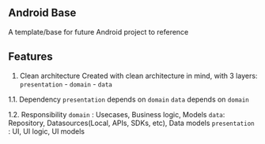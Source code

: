 ## Android Base

A template/base for future Android project to reference

## Features

1. Clean architecture
Created with clean architecture in mind, with 3 layers: `presentation` - `domain` - `data`

1.1. Dependency
`presentation` depends on `domain`
`data` depends on `domain`

1.2. Responsibility
`domain` : Usecases, Business logic, Models
`data`: Repository, Datasources(Local, APIs, SDKs, etc), Data models
`presentation` : UI, UI logic, UI models
